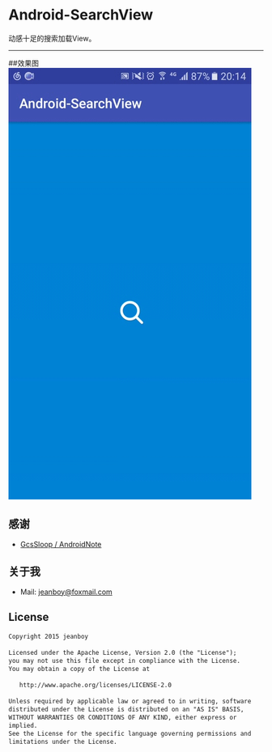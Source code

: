 # Android-SearchView
动感十足的搜索加载View。

------
##效果图
![效果图][1]


## 感谢

* [GcsSloop / AndroidNote](https://github.com/GcsSloop/AndroidNote)

## 关于我

* Mail: jeanboy@foxmail.com

## License

    Copyright 2015 jeanboy

    Licensed under the Apache License, Version 2.0 (the "License");
    you may not use this file except in compliance with the License.
    You may obtain a copy of the License at

       http://www.apache.org/licenses/LICENSE-2.0

    Unless required by applicable law or agreed to in writing, software
    distributed under the License is distributed on an "AS IS" BASIS,
    WITHOUT WARRANTIES OR CONDITIONS OF ANY KIND, either express or implied.
    See the License for the specific language governing permissions and
    limitations under the License.



[1]:https://github.com/jeanboydev/Android-SearchView/blob/master/resources/screenshot.gif